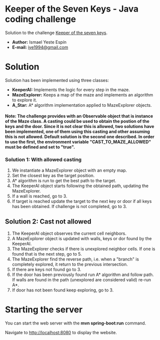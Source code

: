 # Keeper of the Seven Keys - Java coding challenge

Solution to the challenge [Keeper of the seven keys](https://github.com/The-Workshop-Inventors-of-play/keeperchallenge).

* **Author:** Ismael Yeste Espín
* **E-mail:** iye1994@gmail.com

# Solution

Solution has been implemented using three classes:
* **KeeperAI:** Implements the logic for every step in the maze.
* **MazeExplorer:** Keeps a map of the maze and implements an algorithm to explore it.
* **A_Star:** A* algorithm implementation applied to MazeExplorer objects.

#### Note: The challenge provides with an Observable object that is instance of the Maze class. A casting could be used to obtain the postion of the keys and the door. Since it is not clear this is allowed, two solutions have been implemented, one of them using this casting and other assuming this is not allowed. Default solution is the second one described. In order to use the first, the environment variable "CAST_TO_MAZE_ALLOWED" must be defined and set to "true".

### Solution 1: With allowed casting
1. We instantiate a MazeExplorer object with an empty map.
2. Set the closest key as the target position.
3. A* algorithm is run to get the best path to the target.
4. The KeeperAI object starts following the obtained path, updating the MazeExplorer.
5. If a wall is reached, go to 3.
6. If target is reached update the target to the next key or door if all keys has been obtained. If challenge is not completed, go to 3.

## Solution 2: Cast not allowed
1. The KeeperAI object observes the current cell neighbors.
2. A MazeExplorer object is updated with walls, keys or dor found by the KeeperAI.
3. The MazeExplorer checks if there is unexplored neighbor cells. If one is found that is the next step, go to 5.
4. The MazeExplorer find the reverse path, i.e. when a "branch" is completely explored, it return to the previous intersection.
5. If there are keys not found go to 3.
6. If the door has been previously found run A* algorithm and follow path. If walls are found in the path (unexplored are considered valid) re-run A*.
7. If door has not been found keep exploring, go to 3.

# Starting the server

You can start the web server with the **mvn spring-boot:run** command. 

Navigate to [http://localhost:8080](http://localhost:8080) to display the website.
